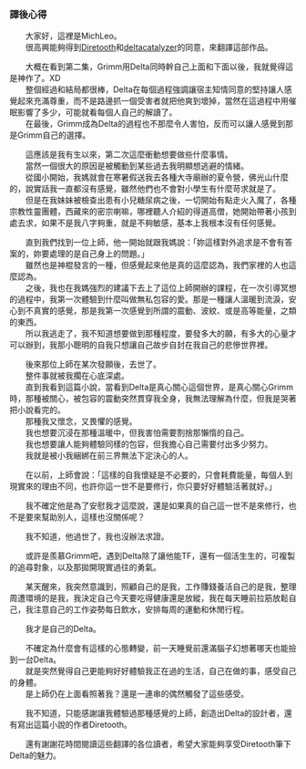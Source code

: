 ### 譯後心得

　　大家好，這裡是MichLeo。\
　　很高興能夠得到[Diretooth](https://www.furaffinity.net/user/diretooth/)和[deltacatalyzer](https://twitter.com/deltacatalyzer)的同意，來翻譯這部作品。

　　大概在看到第二集，Grimm用Delta同時幹自己上面和下面以後，我就覺得這是神作了。XD\
　　整個經過和結局都很棒，Delta在每個過程強調讓宿主知情同意的堅持讓人感覺起來充滿尊重，而不是路邊抓一個受害者就把他爽到壞掉，當然在這過程中用催眠影響了多少，可能就看每個人自己的解讀了。\
　　在最後，Grimm成為Delta的過程也不那麼令人害怕，反而可以讓人感覺到那是Grimm自己的選擇。
<br />

　　這應該是我有生以來，第二次這麼衝動想要做些什麼事情。\
　　當然一個很大的原因是被觸動到某些過去我明顯想逃避的情緒。\
　　從國小開始，我媽就會在寒暑假送我去各種大寺廟辦的夏令營，佛光山什麼的，說實話我一直都沒有感覺，雖然他們也不會對小學生有什麼苛求就是了。\
　　但是在我妹妹被檢查出患有小兒糖尿病之後，一切開始有點走火入魔了，各種宗教性靈團體，西藏來的密宗喇嘛，哪裡聽人介紹的得道高僧，她開始帶著小孩到處去求，如果不是我八字夠重，就是不夠敏感，基本上我根本沒有任何感覺。

　　直到我們找到一位上師，他一開始就跟我媽說：「妳這樣對外追求是不會有答案的，妳要處理的是自己身上的問題。」\
　　雖然也是神棍發言的一種，但感覺起來他是真的這麼認為，我們家裡的人也這麼認為。\
　　之後，我也在我媽強烈的建議下去上了這位上師開辦的課程，在一次引導冥想的過程中，我第一次體驗到什麼叫做無私包容的愛。那是一種讓人溫暖到流淚，安心到不真實的感覺，那是我第一次感覺到所謂的震動、波紋、或是高等能量，之類的東西。\
　　所以我逃走了，我不知道想要做到那種程度，要發多大的願，有多大的心量才可以辦到，我那小聰明的自我只想讓自己故步自封在我自己的悲慘世界裡。

　　後來那位上師在某次發願後，去世了。\
　　整件事就被我擱在心底深處。\
　　直到我看到這篇小說，當看到Delta是真心關心這個世界，是真心關心Grimm時，那種被關心，被包容的震動突然貫穿我全身，我無法理解為什麼，但我是哭著把小說看完的。\
　　那種我又懷念，又畏懼的感覺。\
　　我也想要沉浸在那種溫暖中，但我害怕需要割捨那懶惰的自己。\
　　我也想要讓人能夠體驗同樣的包容，但我擔心自己需要付出多少努力。\
　　我就是被小我綑綁在前三界無法下定決心的人。

　　在以前，上師會說：「這樣的自我懷疑是不必要的，只會耗費能量，每個人到現實來的理由不同，也許你這一世不是要修行，你只要好好體驗活著就好。」

　　我不確定他是為了安慰我才這麼說，還是如果真的自己這一世不是來修行，也不是要來幫助別人，這樣也沒關係呢？

　　我不知道，他過世了，我也沒辦法求證。

　　或許是羨慕Grimm吧，遇到Delta除了讓他能TF，還有一個活生生的，可複製的追尋對象，以及那拋開現實過往的勇氣。
<br />

　　某天醒來，我突然意識到，照顧自己的是我，工作賺錢養活自己的是我，整理周遭環境的是我，我決定自己今天要吃得健康還是放縱，我在每天睡前拉筋放鬆自己，我注意自己的工作姿勢每日飲水，安排每周的運動和休閒行程。
  
　　我才是自己的Delta。
  
　　不確定為什麼會有這樣的心態轉變，前一天睡覺前還滿腦子幻想著哪天也能撿到一台Delta。\
　　就是突然覺得自己更能夠好好體驗我正在過的生活，自己在做的事，感受自己的身體。\
　　是上師仍在上面看照著我？還是一連串的偶然觸發了這些感受。

　　我不知道，只能感謝讓我體驗過那種感覺的上師，創造出Delta的設計者，還有寫出這篇小說的作者Diretooth。

　　還有謝謝花時間閱讀這些翻譯的各位讀者，希望大家能夠享受Diretooth筆下Delta的魅力。
